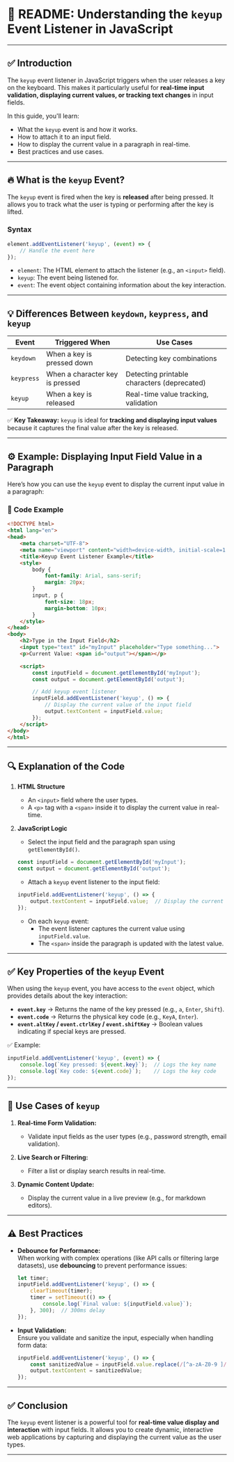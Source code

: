 # 📄 **README: Understanding the `keyup` Event Listener in JavaScript**

---

## ✅ **Introduction**
The `keyup` event listener in JavaScript triggers when the user releases a key on the keyboard. This makes it particularly useful for **real-time input validation, displaying current values, or tracking text changes** in input fields.

In this guide, you'll learn:  
- What the `keyup` event is and how it works.  
- How to attach it to an input field.  
- How to display the current value in a paragraph in real-time.  
- Best practices and use cases.

---

## 🔥 **What is the `keyup` Event?**
The `keyup` event is fired when the key is **released** after being pressed. It allows you to track what the user is typing or performing after the key is lifted.

### **Syntax**
```javascript
element.addEventListener('keyup', (event) => {
    // Handle the event here
});
```

- `element`: The HTML element to attach the listener (e.g., an `<input>` field).  
- `keyup`: The event being listened for.  
- `event`: The event object containing information about the key interaction.

---

## 💡 **Differences Between `keydown`, `keypress`, and `keyup`**
| **Event**    | **Triggered When**                 | **Use Cases**                    |
|--------------|-----------------------------------|---------------------------------|
| `keydown`    | When a key is pressed down         | Detecting key combinations       |
| `keypress`   | When a character key is pressed    | Detecting printable characters (deprecated) |
| `keyup`      | When a key is released             | Real-time value tracking, validation |

✅ **Key Takeaway:** `keyup` is ideal for **tracking and displaying input values** because it captures the final value after the key is released.

---

## ⚙️ **Example: Displaying Input Field Value in a Paragraph**
Here’s how you can use the `keyup` event to display the current input value in a paragraph:

### 📌 **Code Example**
```html
<!DOCTYPE html>
<html lang="en">
<head>
    <meta charset="UTF-8">
    <meta name="viewport" content="width=device-width, initial-scale=1.0">
    <title>Keyup Event Listener Example</title>
    <style>
        body {
            font-family: Arial, sans-serif;
            margin: 20px;
        }
        input, p {
            font-size: 18px;
            margin-bottom: 10px;
        }
    </style>
</head>
<body>
    <h2>Type in the Input Field</h2>
    <input type="text" id="myInput" placeholder="Type something...">
    <p>Current Value: <span id="output"></span></p>

    <script>
        const inputField = document.getElementById('myInput');
        const output = document.getElementById('output');

        // Add keyup event listener
        inputField.addEventListener('keyup', () => {
            // Display the current value of the input field
            output.textContent = inputField.value;
        });
    </script>
</body>
</html>
```

---

## 🔍 **Explanation of the Code**

1. **HTML Structure**
   - An `<input>` field where the user types.
   - A `<p>` tag with a `<span>` inside it to display the current value in real-time.

2. **JavaScript Logic**
   - Select the input field and the paragraph span using `getElementById()`.
   ```javascript
   const inputField = document.getElementById('myInput');
   const output = document.getElementById('output');
   ```

   - Attach a `keyup` event listener to the input field:
   ```javascript
   inputField.addEventListener('keyup', () => {
       output.textContent = inputField.value;  // Display the current value
   });
   ```

   - On each `keyup` event:
     - The event listener captures the current value using `inputField.value`.
     - The `<span>` inside the paragraph is updated with the latest value.

---

## ✅ **Key Properties of the `keyup` Event**
When using the `keyup` event, you have access to the `event` object, which provides details about the key interaction:
- **`event.key`** → Returns the name of the key pressed (e.g., `a`, `Enter`, `Shift`).  
- **`event.code`** → Returns the physical key code (e.g., `KeyA`, `Enter`).  
- **`event.altKey` / `event.ctrlKey` / `event.shiftKey`** → Boolean values indicating if special keys are pressed.  

✅ Example:
```javascript
inputField.addEventListener('keyup', (event) => {
    console.log(`Key pressed: ${event.key}`);  // Logs the key name
    console.log(`Key code: ${event.code}`);    // Logs the key code
});
```

---

## 🚦 **Use Cases of `keyup`**
1. **Real-time Form Validation:**  
   - Validate input fields as the user types (e.g., password strength, email validation).  

2. **Live Search or Filtering:**  
   - Filter a list or display search results in real-time.  

3. **Dynamic Content Update:**  
   - Display the current value in a live preview (e.g., for markdown editors).  

---

## ⚠️ **Best Practices**
- **Debounce for Performance:**  
   When working with complex operations (like API calls or filtering large datasets), use **debouncing** to prevent performance issues:
   ```javascript
   let timer;
   inputField.addEventListener('keyup', () => {
       clearTimeout(timer);
       timer = setTimeout(() => {
           console.log(`Final value: ${inputField.value}`);
       }, 300);  // 300ms delay
   });
   ```

- **Input Validation:**  
   Ensure you validate and sanitize the input, especially when handling form data:
   ```javascript
   inputField.addEventListener('keyup', () => {
       const sanitizedValue = inputField.value.replace(/[^a-zA-Z0-9 ]/g, "");  
       output.textContent = sanitizedValue;
   });
   ```

---

## ✅ **Conclusion**
The `keyup` event listener is a powerful tool for **real-time value display and interaction** with input fields. It allows you to create dynamic, interactive web applications by capturing and displaying the current value as the user types.

---
